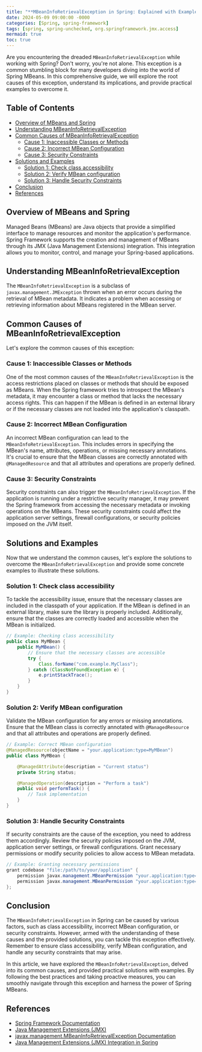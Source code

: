 ```yaml
---
title: "**MBeanInfoRetrievalException in Spring: Explained with Examples**"
date: 2024-05-09 09:00:00 -0000
categories: [Spring, spring-framework]
tags: [spring, spring-unchecked, org.springframework.jmx.access]
mermaid: true
toc: true
---
```



Are you encountering the dreaded `MBeanInfoRetrievalException` while working with Spring? Don't worry, you're not alone. This exception is a common stumbling block for many developers diving into the world of Spring MBeans. In this comprehensive guide, we will explore the root causes of this exception, understand its implications, and provide practical examples to overcome it.

## Table of Contents
- [Overview of MBeans and Spring](#overview-of-mbeans-and-spring)
- [Understanding MBeanInfoRetrievalException](#understanding-mbeaninforetrievalexception)
- [Common Causes of MBeanInfoRetrievalException](#common-causes-of-mbeaninforetrievalexception)
  - [Cause 1: Inaccessible Classes or Methods](#cause-1-inaccessible-classes-or-methods)
  - [Cause 2: Incorrect MBean Configuration](#cause-2-incorrect-mbean-configuration)
  - [Cause 3: Security Constraints](#cause-3-security-constraints)
- [Solutions and Examples](#solutions-and-examples)
  - [Solution 1: Check class accessibility](#solution-1-check-class-accessibility)
  - [Solution 2: Verify MBean configuration](#solution-2-verify-mbean-configuration)
  - [Solution 3: Handle Security Constraints](#solution-3-handle-security-constraints)
- [Conclusion](#conclusion)
- [References](#references)

## Overview of MBeans and Spring
Managed Beans (MBeans) are Java objects that provide a simplified interface to manage resources and monitor the application's performance. Spring Framework supports the creation and management of MBeans through its JMX (Java Management Extensions) integration. This integration allows you to monitor, control, and manage your Spring-based applications.

## Understanding MBeanInfoRetrievalException
The `MBeanInfoRetrievalException` is a subclass of `javax.management.JMException` thrown when an error occurs during the retrieval of MBean metadata. It indicates a problem when accessing or retrieving information about MBeans registered in the MBean server.

## Common Causes of MBeanInfoRetrievalException
Let's explore the common causes of this exception:

### Cause 1: Inaccessible Classes or Methods
One of the most common causes of the `MBeanInfoRetrievalException` is the access restrictions placed on classes or methods that should be exposed as MBeans. When the Spring framework tries to introspect the MBean's metadata, it may encounter a class or method that lacks the necessary access rights. This can happen if the MBean is defined in an external library or if the necessary classes are not loaded into the application's classpath.

### Cause 2: Incorrect MBean Configuration
An incorrect MBean configuration can lead to the `MBeanInfoRetrievalException`. This includes errors in specifying the MBean's name, attributes, operations, or missing necessary annotations. It's crucial to ensure that the MBean classes are correctly annotated with `@ManagedResource` and that all attributes and operations are properly defined.

### Cause 3: Security Constraints
Security constraints can also trigger the `MBeanInfoRetrievalException`. If the application is running under a restrictive security manager, it may prevent the Spring framework from accessing the necessary metadata or invoking operations on the MBeans. These security constraints could affect the application server settings, firewall configurations, or security policies imposed on the JVM itself.

## Solutions and Examples
Now that we understand the common causes, let's explore the solutions to overcome the `MBeanInfoRetrievalException` and provide some concrete examples to illustrate these solutions.

### Solution 1: Check class accessibility
To tackle the accessibility issue, ensure that the necessary classes are included in the classpath of your application. If the MBean is defined in an external library, make sure the library is properly included. Additionally, ensure that the classes are correctly loaded and accessible when the MBean is initialized.

```java
// Example: Checking class accessibility
public class MyMBean {
    public MyMBean() {
        // Ensure that the necessary classes are accessible
        try {
            Class.forName("com.example.MyClass");
        } catch (ClassNotFoundException e) {
            e.printStackTrace();
        }
    }
}
```

### Solution 2: Verify MBean configuration
Validate the MBean configuration for any errors or missing annotations. Ensure that the MBean class is correctly annotated with `@ManagedResource` and that all attributes and operations are properly defined.

```java
// Example: Correct MBean configuration
@ManagedResource(objectName = "your.application:type=MyMBean")
public class MyMBean {

    @ManagedAttribute(description = "Current status")
    private String status;

    @ManagedOperation(description = "Perform a task")
    public void performTask() {
        // Task implementation
    }
}
```

### Solution 3: Handle Security Constraints
If security constraints are the cause of the exception, you need to address them accordingly. Review the security policies imposed on the JVM, application server settings, or firewall configurations. Grant necessary permissions or modify security policies to allow access to MBean metadata.

```java
// Example: Granting necessary permissions
grant codebase "file:/path/to/your/application" {
    permission javax.management.MBeanPermission "your.application:type=MyMBean", "registerMBean";
    permission javax.management.MBeanPermission "your.application:type=MyMBean", "unregisterMBean";
};
```

## Conclusion
The `MBeanInfoRetrievalException` in Spring can be caused by various factors, such as class accessibility, incorrect MBean configuration, or security constraints. However, armed with the understanding of these causes and the provided solutions, you can tackle this exception effectively. Remember to ensure class accessibility, verify MBean configuration, and handle any security constraints that may arise.

In this article, we have explored the `MBeanInfoRetrievalException`, delved into its common causes, and provided practical solutions with examples. By following the best practices and taking proactive measures, you can smoothly navigate through this exception and harness the power of Spring MBeans.

## References
- [Spring Framework Documentation](https://docs.spring.io/spring-framework/docs/current/reference/html/index.html)
- [Java Management Extensions (JMX)](https://docs.oracle.com/javase/tutorial/jmx/overview/index.html)
- [javax.management.MBeanInfoRetrievalException Documentation](https://docs.oracle.com/javase/8/docs/api/javax/management/MBeanInfoRetrievalException.html)
- [Java Management Extensions (JMX) Integration in Spring](https://docs.spring.io/spring-framework/docs/current/reference/html/integration.html#jmx)